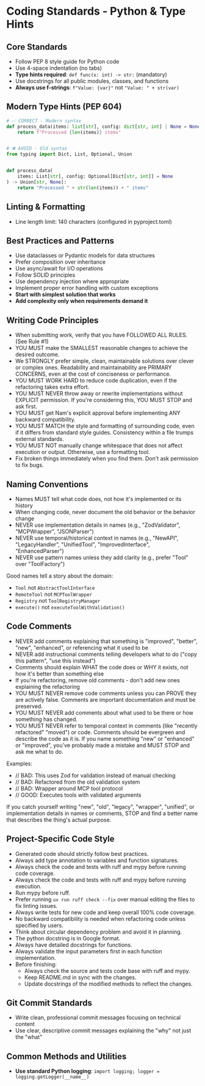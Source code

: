 # Coding Standards - Python & Type Hints

## Core Standards

- Follow PEP 8 style guide for Python code
- Use 4-space indentation (no tabs)
- **Type hints required**: `def func(x: int) -> str:` (mandatory)
- Use docstrings for all public modules, classes, and functions
- **Always use f-strings**: `f"Value: {var}"` not `"Value: " + str(var)`

## Modern Type Hints (PEP 604)

```python
# ✅ CORRECT - Modern syntax
def process_data(items: list[str], config: dict[str, int] | None = None) -> str | None:
    return f"Processed {len(items)} items"


# ❌ AVOID - Old syntax
from typing import Dict, List, Optional, Union


def process_data(
    items: List[str], config: Optional[Dict[str, int]] = None
) -> Union[str, None]:
    return "Processed " + str(len(items)) + " items"
```

## Linting & Formatting

- Line length limit: 140 characters (configured in pyproject.toml)

## Best Practices and Patterns

- Use dataclasses or Pydantic models for data structures
- Prefer composition over inheritance
- Use async/await for I/O operations
- Follow SOLID principles
- Use dependency injection where appropriate
- Implement proper error handling with custom exceptions
- **Start with simplest solution that works**
- **Add complexity only when requirements demand it**

## Writing Code Principles

- When submitting work, verify that you have FOLLOWED ALL RULES. (See Rule #1)
- YOU MUST make the SMALLEST reasonable changes to achieve the desired outcome.
- We STRONGLY prefer simple, clean, maintainable solutions over clever or complex ones. Readability and maintainability are PRIMARY CONCERNS, even at the cost of conciseness or performance.
- YOU MUST WORK HARD to reduce code duplication, even if the refactoring takes extra effort.
- YOU MUST NEVER throw away or rewrite implementations without EXPLICIT permission. If you're considering this, YOU MUST STOP and ask first.
- YOU MUST get Nam's explicit approval before implementing ANY backward compatibility.
- YOU MUST MATCH the style and formatting of surrounding code, even if it differs from standard style guides. Consistency within a file trumps external standards.
- YOU MUST NOT manually change whitespace that does not affect execution or output. Otherwise, use a formatting tool.
- Fix broken things immediately when you find them. Don't ask permission to fix bugs.

## Naming Conventions

- Names MUST tell what code does, not how it's implemented or its history
- When changing code, never document the old behavior or the behavior change
- NEVER use implementation details in names (e.g., "ZodValidator", "MCPWrapper", "JSONParser")
- NEVER use temporal/historical context in names (e.g., "NewAPI", "LegacyHandler", "UnifiedTool", "ImprovedInterface", "EnhancedParser")
- NEVER use pattern names unless they add clarity (e.g., prefer "Tool" over "ToolFactory")

Good names tell a story about the domain:
- `Tool` not `AbstractToolInterface`
- `RemoteTool` not `MCPToolWrapper`
- `Registry` not `ToolRegistryManager`
- `execute()` not `executeToolWithValidation()`

## Code Comments

- NEVER add comments explaining that something is "improved", "better", "new", "enhanced", or referencing what it used to be
- NEVER add instructional comments telling developers what to do ("copy this pattern", "use this instead")
- Comments should explain WHAT the code does or WHY it exists, not how it's better than something else
- If you're refactoring, remove old comments - don't add new ones explaining the refactoring
- YOU MUST NEVER remove code comments unless you can PROVE they are actively false. Comments are important documentation and must be preserved.
- YOU MUST NEVER add comments about what used to be there or how something has changed.
- YOU MUST NEVER refer to temporal context in comments (like "recently refactored" "moved") or code. Comments should be evergreen and describe the code as it is. If you name something "new" or "enhanced" or "improved", you've probably made a mistake and MUST STOP and ask me what to do.

Examples:
- // BAD: This uses Zod for validation instead of manual checking
- // BAD: Refactored from the old validation system
- // BAD: Wrapper around MCP tool protocol
- // GOOD: Executes tools with validated arguments

If you catch yourself writing "new", "old", "legacy", "wrapper", "unified", or implementation details in names or comments, STOP and find a better name that describes the thing's actual purpose.

## Project-Specific Code Style

- Generated code should strictly follow best practices.
- Always add type annotation to variables and function signatures.
- Always check the code and tests with ruff and mypy before running code coverage.
- Always check the code and tests with ruff and mypy before running execution.
- Run mypy before ruff.
- Prefer running `uv run ruff check --fix` over manual editing the files to fix linting issues.
- Always write tests for new code and keep overall 100% code coverage.
- No backward compatibility is needed when refactoring code unless specified by users.
- Think about circular dependency problem and avoid it in planning.
- The python docstring is in Google format.
- Always have detailed docstrings for functions.
- Always validate the input parameters first in each function implementation.
- Before finishing:
  - Always check the source and tests code base with ruff and mypy.
  - Keep README.md in sync with the changes.
  - Update docstrings of the modified methods to reflect the changes.

## Git Commit Standards

- Write clean, professional commit messages focusing on technical content
- Use clear, descriptive commit messages explaining the "why" not just the "what"

## Common Methods and Utilities

- **Use standard Python logging**: `import logging; logger = logging.getLogger(__name__)`
